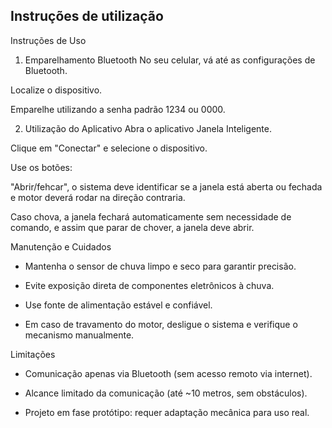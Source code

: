 
## Instruções de utilização

Instruções de Uso
1. Emparelhamento Bluetooth
No seu celular, vá até as configurações de Bluetooth.

Localize o dispositivo.

Emparelhe utilizando a senha padrão 1234 ou 0000.

2. Utilização do Aplicativo
Abra o aplicativo Janela Inteligente.

Clique em "Conectar" e selecione o dispositivo.

Use os botões:

"Abrir/fehcar", o sistema deve identificar se a janela está aberta ou fechada e motor deverá rodar na direção contraria.

Caso chova, a janela fechará automaticamente sem necessidade de comando, e assim que parar de chover, a janela deve abrir.

Manutenção e Cuidados
- Mantenha o sensor de chuva limpo e seco para garantir precisão.

- Evite exposição direta de componentes eletrônicos à chuva.

- Use fonte de alimentação estável e confiável.

- Em caso de travamento do motor, desligue o sistema e verifique o mecanismo manualmente.

Limitações
- Comunicação apenas via Bluetooth (sem acesso remoto via internet).

- Alcance limitado da comunicação (até ~10 metros, sem obstáculos).

- Projeto em fase protótipo: requer adaptação mecânica para uso real.
